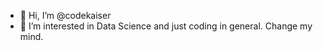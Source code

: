 - 👋 Hi, I’m @codekaiser
- 👀 I’m interested in Data Science and just coding in general. Change my mind.



<!---
CodeKalb/CodeKalb is a ✨ special ✨ repository because its `README.md` (this file) appears on your GitHub profile.
You can click the Preview link to take a look at your changes.
--->
